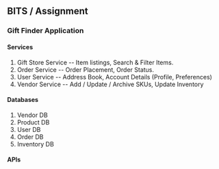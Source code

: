 ## BITS / Assignment
### Gift Finder Application

#### Services
1. Gift Store Service -- Item listings, Search & Filter Items.
2. Order Service -- Order Placement, Order Status.
3. User Service -- Address Book, Account Details (Profile, Preferences)
4. Vendor Service -- Add / Update / Archive SKUs, Update Inventory


#### Databases
1. Vendor DB
2. Product DB
3. User DB
4. Order DB
5. Inventory DB


#### APIs

